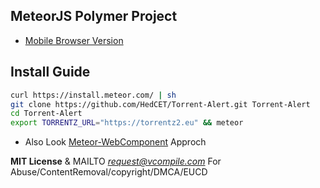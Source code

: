 MeteorJS Polymer Project
----------

* [Mobile Browser Version](https://ww8.herokuapp.com)

Install Guide
----------

```sh
curl https://install.meteor.com/ | sh
git clone https://github.com/HedCET/Torrent-Alert.git Torrent-Alert
cd Torrent-Alert
export TORRENTZ_URL="https://torrentz2.eu" && meteor
```

* Also Look [Meteor-WebComponent](https://github.com/meteorwebcomponents) Approch

**MIT License** & MAILTO *request@vcompile.com* For Abuse/ContentRemoval/copyright/DMCA/EUCD
